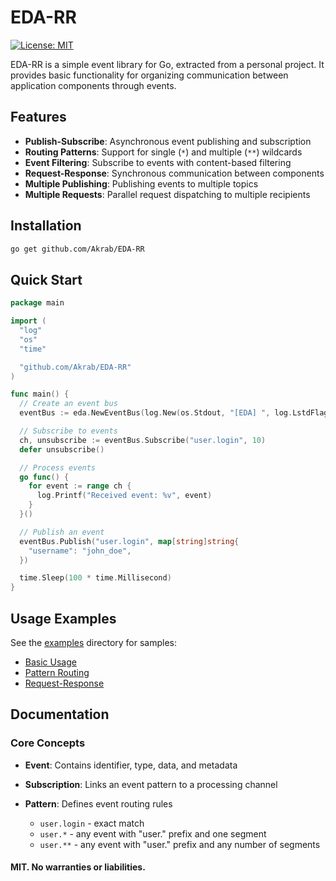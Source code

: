 # EDA-RR

[![License: MIT](https://img.shields.io/badge/License-MIT-yellow.svg)](https://opensource.org/licenses/MIT)

EDA-RR is a simple event library for Go, extracted from a personal project. It provides basic functionality for organizing communication between application components through events.

## Features

- **Publish-Subscribe**: Asynchronous event publishing and subscription
- **Routing Patterns**: Support for single (`*`) and multiple (`**`) wildcards
- **Event Filtering**: Subscribe to events with content-based filtering
- **Request-Response**: Synchronous communication between components
- **Multiple Publishing**: Publishing events to multiple topics
- **Multiple Requests**: Parallel request dispatching to multiple recipients

## Installation

```bash
go get github.com/Akrab/EDA-RR
```
## Quick Start

```go
package main

import (
  "log"
  "os"
  "time"

  "github.com/Akrab/EDA-RR"
)

func main() {
  // Create an event bus
  eventBus := eda.NewEventBus(log.New(os.Stdout, "[EDA] ", log.LstdFlags))

  // Subscribe to events
  ch, unsubscribe := eventBus.Subscribe("user.login", 10)
  defer unsubscribe()

  // Process events
  go func() {
    for event := range ch {
      log.Printf("Received event: %v", event)
    }
  }()

  // Publish an event
  eventBus.Publish("user.login", map[string]string{
    "username": "john_doe",
  })

  time.Sleep(100 * time.Millisecond)
}
```
## Usage Examples

See the [examples](./examples) directory for samples:

- [Basic Usage](./examples/basic/main.go)
- [Pattern Routing](./examples/patterns/main.go)
- [Request-Response](./examples/request-reply/main.go)
## Documentation
### Core Concepts

- **Event**: Contains identifier, type, data, and metadata

- **Subscription**:  Links an event pattern to a processing channel

- **Pattern**:  Defines event routing rules
    - `user.login` - exact match
    - `user.*` - any event with "user." prefix and one segment
    - `user.**` -  any event with "user." prefix and any number of segments

#### MIT. No warranties or liabilities.